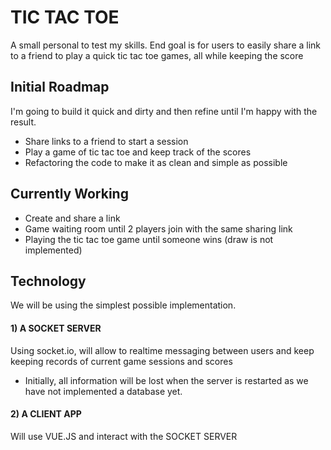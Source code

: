 # TIC TAC TOE
A small personal to test my skills. End goal is for users to easily share a link to a friend to play a quick tic tac toe games, all while keeping the score

## Initial Roadmap
I'm going to build it quick and dirty and then refine until I'm happy with the result.
- Share links to a friend to start a session
- Play a game of tic tac toe and keep track of the scores
- Refactoring the code to make it as clean and simple as possible
   
## Currently Working
- Create and share a link
- Game waiting room until 2 players join with the same sharing link
- Playing the tic tac toe game until someone wins (draw is not implemented)
   
## Technology
We will be using the simplest possible implementation.

#### 1) A SOCKET SERVER
Using socket.io, will allow to realtime messaging between users and keep keeping records of current game sessions and scores 
- Initially, all information will be lost when the server is restarted as we have not implemented a database yet.
#### 2) A CLIENT APP
Will use VUE.JS and interact with the SOCKET SERVER
